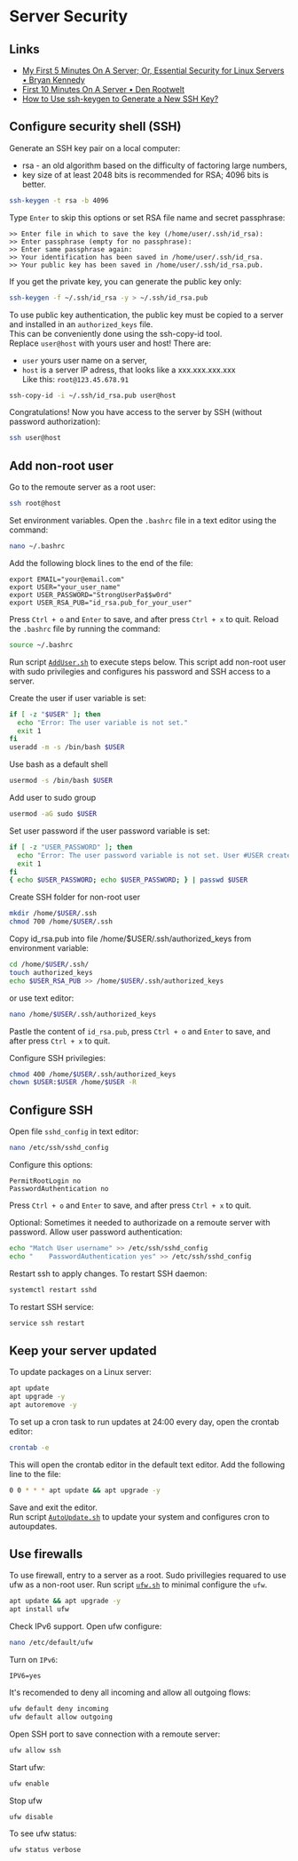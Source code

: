 # Server Security

## Links
- [My First 5 Minutes On A Server; Or, Essential Security for Linux Servers • Bryan Kennedy](https://github.com/A1eksMa/sh/blob/main/links/my-first-5-minutes-on-a-server-or-essential-security-for-linux-servers.md)
- [First 10 Minutes On A Server • Den Rootwelt](https://habr.com/ru/companies/rootwelt/articles/303462/)
- [How to Use ssh-keygen to Generate a New SSH Key?](https://www.ssh.com/academy/ssh/keygen)  

## Configure security shell (SSH)

Generate an SSH key pair on a local computer:
- rsa - an old algorithm based on the difficulty of factoring large numbers,
- key size of at least 2048 bits is recommended for RSA; 4096 bits is better.
  
```bash
ssh-keygen -t rsa -b 4096
```

Type `Enter` to skip this options or set RSA file name and secret passphrase:
```
>> Enter file in which to save the key (/home/user/.ssh/id_rsa):
>> Enter passphrase (empty for no passphrase):
>> Enter same passphrase again:
>> Your identification has been saved in /home/user/.ssh/id_rsa.
>> Your public key has been saved in /home/user/.ssh/id_rsa.pub.
```

If you get the private key, you can generate the public key only:
```bash
ssh-keygen -f ~/.ssh/id_rsa -y > ~/.ssh/id_rsa.pub
```

To use public key authentication, the public key must be copied to a server and installed in an `authorized_keys` file.  
This can be conveniently done using the ssh-copy-id tool.  
Replace `user@host` with yours user and host! There are:
- `user` yours user name on a server,
- `host` is a server IP adress, that looks like a xxx.xxx.xxx.xxx  
Like this: `root@123.45.678.91`
```bash
ssh-copy-id -i ~/.ssh/id_rsa.pub user@host
```

Congratulations! Now you have access to the server by SSH (without password authorization):
```bash
ssh user@host
```

## Add non-root user

Go to the remoute server as a root user:
```bash
ssh root@host
```

Set environment variables.
Open the `.bashrc` file in a text editor using the command:
```bash
nano ~/.bashrc
```

Add the following block lines to the end of the file:
```~/.bashrc
export EMAIL="your@email.com"
export USER="your_user_name"
export USER_PASSWORD="StrongUserPa$$w0rd"
export USER_RSA_PUB="id_rsa.pub_for_your_user"
```

Press `Ctrl + o` and `Enter` to save, and after press `Ctrl + x` to quit.
Reload the `.bashrc` file by running the command:
```bash
source ~/.bashrc
```

Run script [`AddUser.sh`](AddUser.sh) to execute steps below.
This script add non-root user with sudo privilegies and configures his password and SSH access to a server.

Create the user if user variable is set:
```bash
if [ -z "$USER" ]; then
  echo "Error: The user variable is not set."
  exit 1
fi
useradd -m -s /bin/bash $USER
```

Use bash as a default shell
```bash
usermod -s /bin/bash $USER
```

Add user to sudo group
```bash
usermod -aG sudo $USER
```

Set user password if the user password variable is set:
```bash
if [ -z "USER_PASSWORD" ]; then
  echo "Error: The user password variable is not set. User #USER created without password."
  exit 1
fi
{ echo $USER_PASSWORD; echo $USER_PASSWORD; } | passwd $USER
```

Create SSH folder for non-root user
```bash
mkdir /home/$USER/.ssh
chmod 700 /home/$USER/.ssh
```

Copy id_rsa.pub into file /home/$USER/.ssh/authorized_keys from environment variable:
```bash
cd /home/$USER/.ssh/
touch authorized_keys
echo $USER_RSA_PUB >> /home/$USER/.ssh/authorized_keys
```

or use text editor:
```bash
nano /home/$USER/.ssh/authorized_keys
```
Pastle the content of `id_rsa.pub`, press `Ctrl + o` and `Enter` to save, and after press `Ctrl + x` to quit.

Configure SSH privilegies:
```bash
chmod 400 /home/$USER/.ssh/authorized_keys
chown $USER:$USER /home/$USER -R
```

## Configure SSH

Open file `sshd_config` in text editor:
```bash
nano /etc/ssh/sshd_config
```

Configure this options:
```/etc/ssh/sshd_config
PermitRootLogin no
PasswordAuthentication no
```
Press `Ctrl + o` and `Enter` to save, and after press `Ctrl + x` to quit.

Optional: 
Sometimes it needed to authorizade on a remoute server with password. 
Allow user password authentication:
```bash
echo "Match User username" >> /etc/ssh/sshd_config
echo "    PasswordAuthentication yes" >> /etc/ssh/sshd_config
```

Restart ssh to apply changes.
To restart SSH daemon:
```bash
systemctl restart sshd
```

To restart SSH service:
```bash
service ssh restart
```

## Keep your server updated

To update packages on a Linux server:
```bash
apt update
apt upgrade -y
apt autoremove -y
```
To set up a cron task to run updates at 24:00 every day, open the crontab editor:
```bash
crontab -e
```
This will open the crontab editor in the default text editor. Add the following line to the file:
```bash
0 0 * * * apt update && apt upgrade -y
```
Save and exit the editor.  
Run script [`AutoUpdate.sh`](AutoUpdate.sh) to update your system and configures cron to autoupdates. 


## Use firewalls

To use firewall, entry to a server as a root.
Sudo privillegies requared to use ufw as a non-root user.
Run script [`ufw.sh`](ufw.sh) to minimal configure the `ufw`.

```bash
apt update && apt upgrade -y
apt install ufw
```

Check IPv6 support. Open ufw configure:
```bash
nano /etc/default/ufw
```

Turn on `IPv6`:
```/etc/default/ufw
IPV6=yes
```

It's recomended to deny all incoming and allow all outgoing flows:
```bash
ufw default deny incoming
ufw default allow outgoing
```

Open SSH port to save connection with a remoute server:
```bash
ufw allow ssh
```

Start ufw:
```bash
ufw enable
```

Stop ufw
```bash
ufw disable
```

To see ufw status:
```bash
ufw status verbose
```
